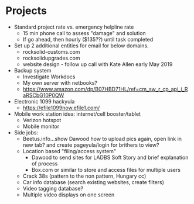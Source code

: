 <!-- TITLE: Projects -->
<!-- SUBTITLE: A queue of projects -->

# Projects
* Standard project rate vs. emergency helpline rate
	* 15 min phone call to assess "damage" and solution
	* If go ahead, then hourly ($135??) until task completed
* Set up 2 additional entities for email for below domains.
	* rocksolid-customs.com
	* rocksolidupgrades.com
	* website design - follow up call with Kate Allen early May 2019
* Backup system
	* Investigate Workdocs
	* My own server with netbooks?
	* https://www.amazon.com/dp/B07HBD71HL/ref=cm_sw_r_cp_api_i_RaRSCbG10P0QW
* Electronic 1099 hackyula
	* https://efile1099now.efile1.com/
* Mobile work station idea: internet/cell booster/tablet
	* Verizon hotspot
	* Mobile monitor
* Side jobs: 
	* Beetus.info...show Dawood how to upload pics again, open link in new tab? and create pageyula/login for brithers to view?
	* Location based "filing/access system"
		* Dawood to send sites for LADBS Soft Story and brief explanation of process
		* Box.com or similar to store and access files for multiple users
	* Crack 38s (pattern to the non pattern, Hungary cc)
	* Car info database (search existing websites, create filters)
	* Video tagging database?
	* Multiple video displays on one screen